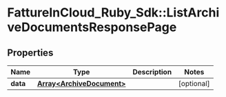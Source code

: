 # FattureInCloud_Ruby_Sdk::ListArchiveDocumentsResponsePage

## Properties

| Name | Type | Description | Notes |
| ---- | ---- | ----------- | ----- |
| **data** | [**Array&lt;ArchiveDocument&gt;**](ArchiveDocument.md) |  | [optional] |

